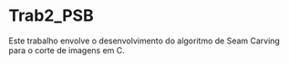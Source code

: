 # Trab2_PSB

Este trabalho envolve o desenvolvimento do algoritmo de Seam Carving para o corte de imagens em C.
